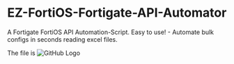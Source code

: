 # EZ-FortiOS-Fortigate-API-Automator
A Fortigate FortiOS API Automation-Script. Easy to use! - Automate bulk configs in seconds reading excel files.

The file is ![GitHub Logo](/images/logo.png)
